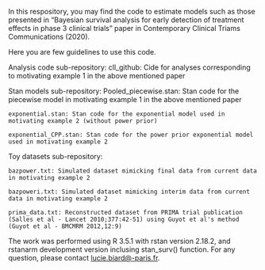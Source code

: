 In this respository, you may find the code to estimate models such as those presented in “Bayesian survival analysis for early detection of treatment effects in phase 3 clinical trials” paper in Contemporary Clinical Triams Communications (2020).

Here you are few guidelines to use this code.

Analysis code sub-repository:
    cll_github: Cide for analyses corresponding to motivating example 1 in the above mentioned paper

Stan models sub-repository:
    Pooled_piecewise.stan: Stan code for the piecewise model in motivating example 1 in the above mentioned paper

    exponential.stan: Stan code for the exponential model used in motivating example 2 (without power prior)

    exponential_CPP.stan: Stan code for the power prior exponential model used in motivating example 2

Toy datasets sub-repository: 

    bazpower.txt: Simulated dataset mimicking final data from current data in motivating example 2

    bazpoweri.txt: Simulated dataset mimicking interim data from current data in motivating example 2

    prima_data.txt: Reconstructed dataset from PRIMA trial publication (Salles et al - Lancet 2010;377:42-51) using Guyot et al's method (Guyot et al - BMCMRM 2012,12:9) 

The work was performed using R 3.5.1 with rstan version 2.18.2, and rstanarm development version inclusing stan_surv() function. 
For any question, please contact lucie.biard@-paris.fr.
